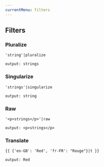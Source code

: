 ```yaml
---
currentMenu: filters
---
```


## Filters

### Pluralize
```twig
'string'|pluralize
```
```
output: strings
```

### Singularize
```twig
'strings'|singularize
```
```
output: string
```

### Raw
```twig
'<p>strings</p>'|raw
```
```
output: <p>strings</p>
```

### Translate
```twig
{{ {'en-GB': 'Red', 'fr-FR': "Rouge"}|t }}
```
```
output: Red
```
